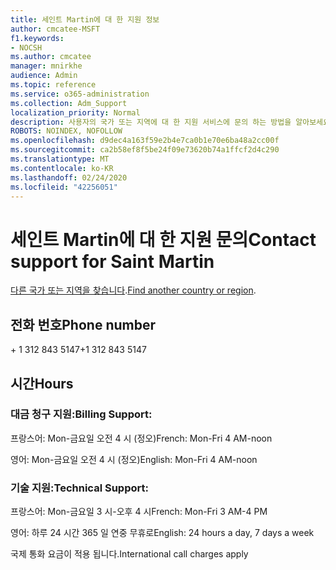 ```yaml
---
title: 세인트 Martin에 대 한 지원 정보
author: cmcatee-MSFT
f1.keywords:
- NOCSH
ms.author: cmcatee
manager: mnirkhe
audience: Admin
ms.topic: reference
ms.service: o365-administration
ms.collection: Adm_Support
localization_priority: Normal
description: 사용자의 국가 또는 지역에 대 한 지원 서비스에 문의 하는 방법을 알아보세요.
ROBOTS: NOINDEX, NOFOLLOW
ms.openlocfilehash: d9dec4a163f59e2b4e7ca0b1e70e6ba48a2cc00f
ms.sourcegitcommit: ca2b58ef8f5be24f09e73620b74a1ffcf2d4c290
ms.translationtype: MT
ms.contentlocale: ko-KR
ms.lasthandoff: 02/24/2020
ms.locfileid: "42256051"
---
```

# <a name="contact-support-for-saint-martin"></a><span data-ttu-id="82317-103">세인트 Martin에 대 한 지원 문의</span><span class="sxs-lookup"><span data-stu-id="82317-103">Contact support for Saint Martin</span></span>

<span data-ttu-id="82317-104">[다른 국가 또는 지역을 찾습니다](../contact-support-for-business-products.md).</span><span class="sxs-lookup"><span data-stu-id="82317-104">[Find another country or region](../contact-support-for-business-products.md).</span></span>

## <a name="phone-number"></a><span data-ttu-id="82317-105">전화 번호</span><span class="sxs-lookup"><span data-stu-id="82317-105">Phone number</span></span>
<span data-ttu-id="82317-106">+ 1 312 843 5147</span><span class="sxs-lookup"><span data-stu-id="82317-106">+1 312 843 5147</span></span>

## <a name="hours"></a><span data-ttu-id="82317-107">시간</span><span class="sxs-lookup"><span data-stu-id="82317-107">Hours</span></span>
### <a name="billing-support"></a><span data-ttu-id="82317-108">대금 청구 지원:</span><span class="sxs-lookup"><span data-stu-id="82317-108">Billing Support:</span></span>

<span data-ttu-id="82317-109">프랑스어: Mon-금요일 오전 4 시 (정오)</span><span class="sxs-lookup"><span data-stu-id="82317-109">French: Mon-Fri 4 AM-noon</span></span>

<span data-ttu-id="82317-110">영어: Mon-금요일 오전 4 시 (정오)</span><span class="sxs-lookup"><span data-stu-id="82317-110">English: Mon-Fri 4 AM-noon</span></span>

### <a name="technical-support"></a><span data-ttu-id="82317-111">기술 지원:</span><span class="sxs-lookup"><span data-stu-id="82317-111">Technical Support:</span></span>

<span data-ttu-id="82317-112">프랑스어: Mon-금요일 3 시-오후 4 시</span><span class="sxs-lookup"><span data-stu-id="82317-112">French: Mon-Fri 3 AM-4 PM</span></span>

<span data-ttu-id="82317-113">영어: 하루 24 시간 365 일 연중 무휴로</span><span class="sxs-lookup"><span data-stu-id="82317-113">English: 24 hours a day, 7 days a week</span></span>

<span data-ttu-id="82317-114">국제 통화 요금이 적용 됩니다.</span><span class="sxs-lookup"><span data-stu-id="82317-114">International call charges apply</span></span>